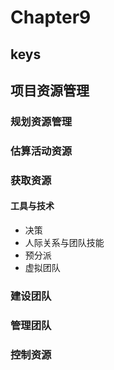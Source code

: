 <!--
 * @Author: your name
 * @Date: 2020-09-22 09:19:41
 * @LastEditTime: 2020-10-20 11:25:40
 * @LastEditors: Please set LastEditors
 * @Description: In User Settings Edit
 * @FilePath: \PMP\知识点\Chapter6\index.md
-->

# Chapter9

## keys

## 项目资源管理

### 规划资源管理

### 估算活动资源

### 获取资源

#### 工具与技术

- 决策
- 人际关系与团队技能
- 预分派
- 虚拟团队

### 建设团队

### 管理团队

### 控制资源
